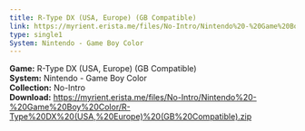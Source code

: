 ```yaml
---
title: R-Type DX (USA, Europe) (GB Compatible)
link: https://myrient.erista.me/files/No-Intro/Nintendo%20-%20Game%20Boy%20Color/R-Type%20DX%20(USA,%20Europe)%20(GB%20Compatible).zip
type: single1
System: Nintendo - Game Boy Color
---
```

<b>Game:</b> R-Type DX (USA, Europe) (GB Compatible)<br>
<b>System:</b> Nintendo - Game Boy Color<br>
<b>Collection:</b> No-Intro<br>
<b>Download:</b> https://myrient.erista.me/files/No-Intro/Nintendo%20-%20Game%20Boy%20Color/R-Type%20DX%20(USA,%20Europe)%20(GB%20Compatible).zip